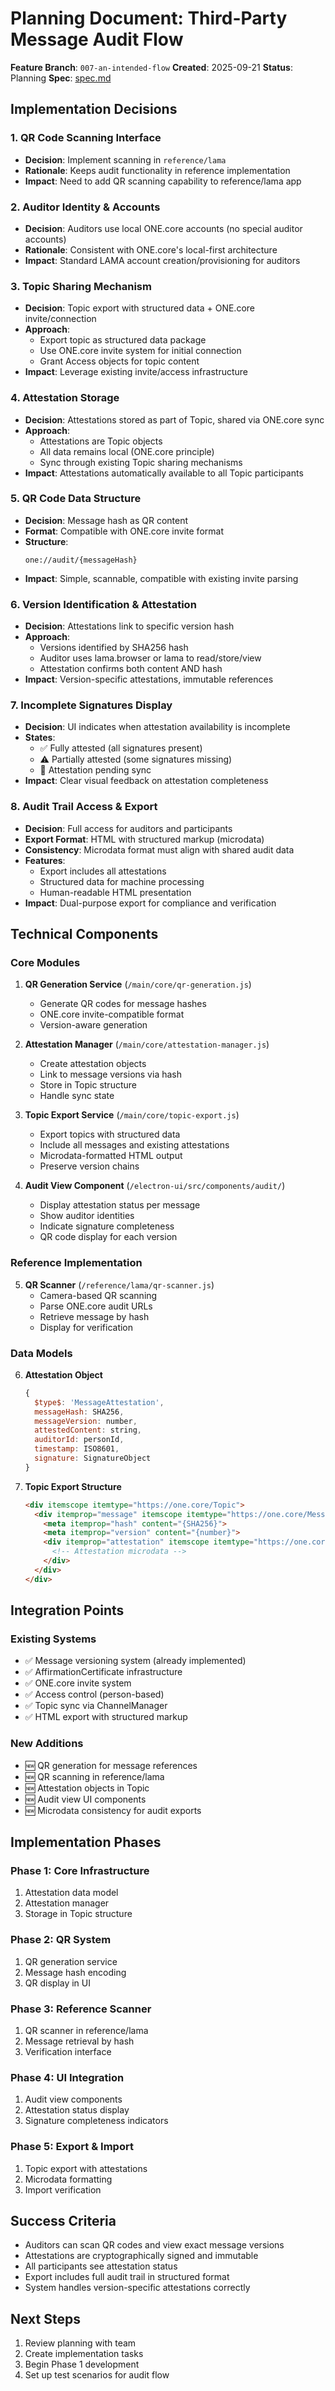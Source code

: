 # Planning Document: Third-Party Message Audit Flow

**Feature Branch**: `007-an-intended-flow`
**Created**: 2025-09-21
**Status**: Planning
**Spec**: [spec.md](./spec.md)

## Implementation Decisions

### 1. QR Code Scanning Interface
- **Decision**: Implement scanning in `reference/lama`
- **Rationale**: Keeps audit functionality in reference implementation
- **Impact**: Need to add QR scanning capability to reference/lama app

### 2. Auditor Identity & Accounts
- **Decision**: Auditors use local ONE.core accounts (no special auditor accounts)
- **Rationale**: Consistent with ONE.core's local-first architecture
- **Impact**: Standard LAMA account creation/provisioning for auditors

### 3. Topic Sharing Mechanism
- **Decision**: Topic export with structured data + ONE.core invite/connection
- **Approach**:
  - Export topic as structured data package
  - Use ONE.core invite system for initial connection
  - Grant Access objects for topic content
- **Impact**: Leverage existing invite/access infrastructure

### 4. Attestation Storage
- **Decision**: Attestations stored as part of Topic, shared via ONE.core sync
- **Approach**:
  - Attestations are Topic objects
  - All data remains local (ONE.core principle)
  - Sync through existing Topic sharing mechanisms
- **Impact**: Attestations automatically available to all Topic participants

### 5. QR Code Data Structure
- **Decision**: Message hash as QR content
- **Format**: Compatible with ONE.core invite format
- **Structure**:
  ```
  one://audit/{messageHash}
  ```
- **Impact**: Simple, scannable, compatible with existing invite parsing

### 6. Version Identification & Attestation
- **Decision**: Attestations link to specific version hash
- **Approach**:
  - Versions identified by SHA256 hash
  - Auditor uses lama.browser or lama to read/store/view
  - Attestation confirms both content AND hash
- **Impact**: Version-specific attestations, immutable references

### 7. Incomplete Signatures Display
- **Decision**: UI indicates when attestation availability is incomplete
- **States**:
  - ✅ Fully attested (all signatures present)
  - ⚠️ Partially attested (some signatures missing)
  - 🔄 Attestation pending sync
- **Impact**: Clear visual feedback on attestation completeness

### 8. Audit Trail Access & Export
- **Decision**: Full access for auditors and participants
- **Export Format**: HTML with structured markup (microdata)
- **Consistency**: Microdata format must align with shared audit data
- **Features**:
  - Export includes all attestations
  - Structured data for machine processing
  - Human-readable HTML presentation
- **Impact**: Dual-purpose export for compliance and verification

## Technical Components

### Core Modules

1. **QR Generation Service** (`/main/core/qr-generation.js`)
   - Generate QR codes for message hashes
   - ONE.core invite-compatible format
   - Version-aware generation

2. **Attestation Manager** (`/main/core/attestation-manager.js`)
   - Create attestation objects
   - Link to message versions via hash
   - Store in Topic structure
   - Handle sync state

3. **Topic Export Service** (`/main/core/topic-export.js`)
   - Export topics with structured data
   - Include all messages and existing attestations
   - Microdata-formatted HTML output
   - Preserve version chains

4. **Audit View Component** (`/electron-ui/src/components/audit/`)
   - Display attestation status per message
   - Show auditor identities
   - Indicate signature completeness
   - QR code display for each version

### Reference Implementation

5. **QR Scanner** (`/reference/lama/qr-scanner.js`)
   - Camera-based QR scanning
   - Parse ONE.core audit URLs
   - Retrieve message by hash
   - Display for verification

### Data Models

6. **Attestation Object**
   ```javascript
   {
     $type$: 'MessageAttestation',
     messageHash: SHA256,
     messageVersion: number,
     attestedContent: string,
     auditorId: personId,
     timestamp: ISO8601,
     signature: SignatureObject
   }
   ```

7. **Topic Export Structure**
   ```html
   <div itemscope itemtype="https://one.core/Topic">
     <div itemprop="message" itemscope itemtype="https://one.core/Message">
       <meta itemprop="hash" content="{SHA256}">
       <meta itemprop="version" content="{number}">
       <div itemprop="attestation" itemscope itemtype="https://one.core/Attestation">
         <!-- Attestation microdata -->
       </div>
     </div>
   </div>
   ```

## Integration Points

### Existing Systems
- ✅ Message versioning system (already implemented)
- ✅ AffirmationCertificate infrastructure
- ✅ ONE.core invite system
- ✅ Access control (person-based)
- ✅ Topic sync via ChannelManager
- ✅ HTML export with structured markup

### New Additions
- 🆕 QR generation for message references
- 🆕 QR scanning in reference/lama
- 🆕 Attestation objects in Topic
- 🆕 Audit view UI components
- 🆕 Microdata consistency for audit exports

## Implementation Phases

### Phase 1: Core Infrastructure
1. Attestation data model
2. Attestation manager
3. Storage in Topic structure

### Phase 2: QR System
1. QR generation service
2. Message hash encoding
3. QR display in UI

### Phase 3: Reference Scanner
1. QR scanner in reference/lama
2. Message retrieval by hash
3. Verification interface

### Phase 4: UI Integration
1. Audit view components
2. Attestation status display
3. Signature completeness indicators

### Phase 5: Export & Import
1. Topic export with attestations
2. Microdata formatting
3. Import verification

## Success Criteria
- Auditors can scan QR codes and view exact message versions
- Attestations are cryptographically signed and immutable
- All participants see attestation status
- Export includes full audit trail in structured format
- System handles version-specific attestations correctly

## Next Steps
1. Review planning with team
2. Create implementation tasks
3. Begin Phase 1 development
4. Set up test scenarios for audit flow